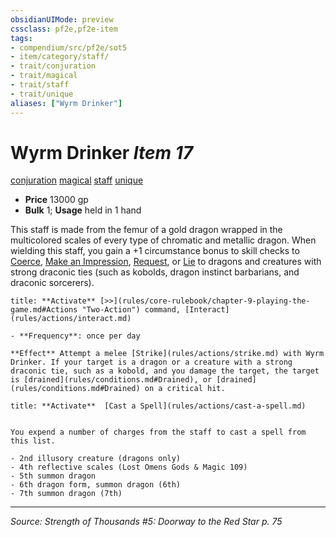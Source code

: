 ```yaml
---
obsidianUIMode: preview
cssclass: pf2e,pf2e-item
tags:
- compendium/src/pf2e/sot5
- item/category/staff/
- trait/conjuration
- trait/magical
- trait/staff
- trait/unique
aliases: ["Wyrm Drinker"]
---
```

# Wyrm Drinker *Item 17*  
[conjuration](conjuration.md "Conjuration School Trait")  [magical](magical.md "Magical Item Trait")  [staff](Reference/Rules/Traits/staff.md "Staff Item Trait")  [unique](unique.md "Unique Rarity Trait")  

- **Price** 13000 gp
- **Bulk** 1; **Usage** held in 1 hand

This staff is made from the femur of a gold dragon wrapped in the multicolored scales of every type of chromatic and metallic dragon. When wielding this staff, you gain a +1 circumstance bonus to skill checks to [Coerce](coerce.md), [Make an Impression](make-an-impression.md), [Request](request.md), or [Lie](lie.md) to dragons and creatures with strong draconic ties (such as kobolds, dragon instinct barbarians, and draconic sorcerers).

```ad-embed-ability
title: **Activate** [>>](rules/core-rulebook/chapter-9-playing-the-game.md#Actions "Two-Action") command, [Interact](rules/actions/interact.md)

- **Frequency**: once per day

**Effect** Attempt a melee [Strike](rules/actions/strike.md) with Wyrm Drinker. If your target is a dragon or a creature with a strong draconic tie, such as a kobold, and you damage the target, the target is [drained](rules/conditions.md#Drained), or [drained](rules/conditions.md#Drained) on a critical hit.
```

```ad-embed-ability
title: **Activate**  [Cast a Spell](rules/actions/cast-a-spell.md)


You expend a number of charges from the staff to cast a spell from this list.

- 2nd illusory creature (dragons only)
- 4th reflective scales (Lost Omens Gods & Magic 109)
- 5th summon dragon
- 6th dragon form, summon dragon (6th)
- 7th summon dragon (7th)
```


---
*Source: Strength of Thousands #5: Doorway to the Red Star p. 75*